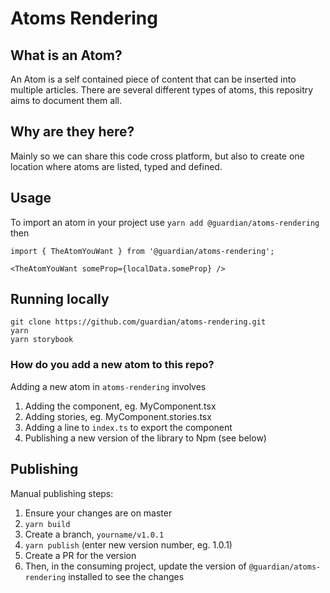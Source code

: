 # Atoms Rendering

## What is an Atom?

An Atom is a self contained piece of content that can be inserted into multiple articles. There are several different types of atoms, this repositry aims to document them all.

## Why are they here?

Mainly so we can share this code cross platform, but also to create one location where atoms are listed, typed and defined.

## Usage

To import an atom in your project use `yarn add @guardian/atoms-rendering` then

```
import { TheAtomYouWant } from '@guardian/atoms-rendering';

<TheAtomYouWant someProp={localData.someProp} />
```

## Running locally

```
git clone https://github.com/guardian/atoms-rendering.git
yarn
yarn storybook
```

### How do you add a new atom to this repo?

Adding a new atom in `atoms-rendering` involves

1. Adding the component, eg. MyComponent.tsx
2. Adding stories, eg. MyComponent.stories.tsx
3. Adding a line to `index.ts` to export the component
4. Publishing a new version of the library to Npm (see below)

## Publishing

Manual publishing steps:

1. Ensure your changes are on master
2. `yarn build`
3. Create a branch, `yourname/v1.0.1`
4. `yarn publish` (enter new version number, eg. 1.0.1)
5. Create a PR for the version
6. Then, in the consuming project, update the version of `@guardian/atoms-rendering` installed to see the changes
